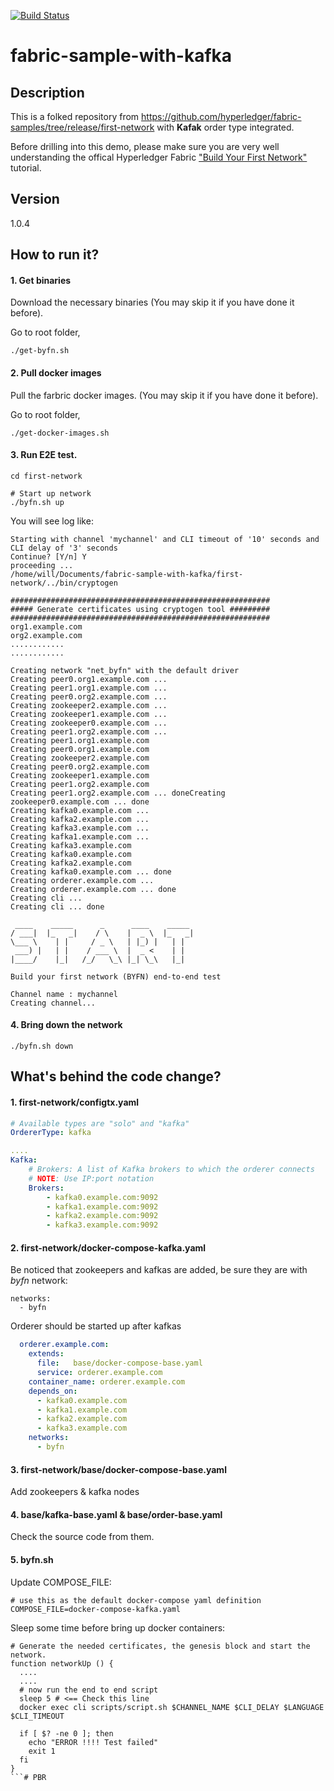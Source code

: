 [![Build Status](https://travis-ci.org/keenkit/fabric-sample-with-kafka.svg?branch=master)](https://travis-ci.org/keenkit/fabric-sample-with-kafka)
# fabric-sample-with-kafka

## Description
This is a folked repository from https://github.com/hyperledger/fabric-samples/tree/release/first-network with **Kafak** order type integrated.

Before drilling into this demo, please make sure you are very well understanding the offical Hyperledger Fabric
["Build Your First Network"](http://hyperledger-fabric.readthedocs.io/en/latest/build_network.html) tutorial.

## Version
1.0.4

## How to run it?

#### 1. Get binaries 
Download the necessary binaries (You may skip it if you have done it before). 

Go to root folder,
```shell
./get-byfn.sh
```

#### 2. Pull docker images

Pull the farbric docker images. (You may skip it if you have done it before).

 Go to root folder,
```
./get-docker-images.sh
```

#### 3. Run E2E test.

```shell
cd first-network

# Start up network
./byfn.sh up
```

You will see log like:

```shell
Starting with channel 'mychannel' and CLI timeout of '10' seconds and CLI delay of '3' seconds
Continue? [Y/n] Y
proceeding ...
/home/will/Documents/fabric-sample-with-kafka/first-network/../bin/cryptogen

##########################################################
##### Generate certificates using cryptogen tool #########
##########################################################
org1.example.com
org2.example.com
............
............

Creating network "net_byfn" with the default driver
Creating peer0.org1.example.com ... 
Creating peer1.org1.example.com ... 
Creating peer0.org2.example.com ... 
Creating zookeeper2.example.com ... 
Creating zookeeper1.example.com ... 
Creating zookeeper0.example.com ... 
Creating peer1.org2.example.com ... 
Creating peer1.org1.example.com
Creating peer0.org1.example.com
Creating zookeeper2.example.com
Creating peer0.org2.example.com
Creating zookeeper1.example.com
Creating peer1.org2.example.com
Creating peer1.org2.example.com ... doneCreating zookeeper0.example.com ... done
Creating kafka0.example.com ... 
Creating kafka2.example.com ... 
Creating kafka3.example.com ... 
Creating kafka1.example.com ... 
Creating kafka3.example.com
Creating kafka0.example.com
Creating kafka2.example.com
Creating kafka0.example.com ... done
Creating orderer.example.com ... 
Creating orderer.example.com ... done
Creating cli ... 
Creating cli ... done

 ____    _____      _      ____    _____ 
/ ___|  |_   _|    / \    |  _ \  |_   _|
\___ \    | |     / _ \   | |_) |   | |  
 ___) |   | |    / ___ \  |  _ <    | |  
|____/    |_|   /_/   \_\ |_| \_\   |_|  

Build your first network (BYFN) end-to-end test

Channel name : mychannel
Creating channel...
```

#### 4. Bring down the network

```shell
./byfn.sh down
```
## What's behind the code change?

#### 1. first-network/configtx.yaml

```yaml
# Available types are "solo" and "kafka"
OrdererType: kafka

....
Kafka:
    # Brokers: A list of Kafka brokers to which the orderer connects
    # NOTE: Use IP:port notation
    Brokers:
        - kafka0.example.com:9092
        - kafka1.example.com:9092
        - kafka2.example.com:9092
        - kafka3.example.com:9092      

```

#### 2. first-network/docker-compose-kafka.yaml

Be noticed that zookeepers and kafkas are added, be sure they are with *byfn* network:

```shell
networks:
  - byfn
```
Orderer should be started up after kafkas

```yaml
  orderer.example.com:
    extends:
      file:   base/docker-compose-base.yaml
      service: orderer.example.com
    container_name: orderer.example.com
    depends_on:
      - kafka0.example.com
      - kafka1.example.com
      - kafka2.example.com
      - kafka3.example.com  
    networks:
      - byfn    
```      

#### 3. first-network/base/docker-compose-base.yaml

Add zookeepers & kafka nodes

#### 4. base/kafka-base.yaml & base/order-base.yaml

Check the source code from them.

#### 5. byfn.sh

Update COMPOSE_FILE:

```shell
# use this as the default docker-compose yaml definition
COMPOSE_FILE=docker-compose-kafka.yaml
```

Sleep some time before bring up docker containers:

```shell
# Generate the needed certificates, the genesis block and start the network.
function networkUp () {
  ....
  ....
  # now run the end to end script
  sleep 5 # <== Check this line
  docker exec cli scripts/script.sh $CHANNEL_NAME $CLI_DELAY $LANGUAGE $CLI_TIMEOUT 

  if [ $? -ne 0 ]; then
    echo "ERROR !!!! Test failed"
    exit 1
  fi
}
```# PBR
